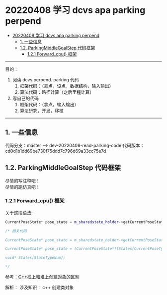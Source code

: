# 20220408 学习 dcvs apa parking perpend

<!-- TOC -->

- [20220408 学习 dcvs apa parking perpend](#20220408-学习-dcvs-apa-parking-perpend)
  - [1. 一些信息](#1-一些信息)
  - [1.2. ParkingMiddleGoalStep 代码框架](#12-parkingmiddlegoalstep-代码框架)
    - [1.2.1 Forward_cpu() 框架](#121-forward_cpu-框架)

<!-- /TOC -->



---

目的：
1. 阅读 dcvs perpend. parking 代码
   1. 框架代码：（拿点，设点，数据结构，输入输出）
   2. 算法代码：路径计算（之后里程计算）
2. 写自己的代码
   1. 框架代码：（拿点，输入输出）
   2. 算法研究，开发，移植

---
  
    

## 1. 一些信息
 
 代码分支：master --> dev-20220408-read-parking-code
 代码版本：cd0d1b1dd69be730f75ddd7c796d69a33cc75e7d


## 1.2. ParkingMiddleGoalStep 代码框架
尽情的写注释吧！  
尽情的跑仿真吧！


### 1.2.1 Forward_cpu() 框架

关于这段语法:
```cpp
CurrentPoseState* pose_state = m_sharedstate_holder->getCurrentPoseState();

/* 相关代码

CurrentPoseState* pose_state = m_sharedstate_holder->getCurrentPoseState();

CurrentPoseState* pose_state = (CurrentPoseState*)(States[CurrentPoseType]);

void* States[StateTypeNum];

*/
```
参考：[C++栈上和堆上创建对象的区别](https://blog.csdn.net/error_again/article/details/112601202)

解析：
涉及知识： c++ 创建类对象

